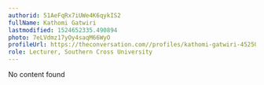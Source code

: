 ```yaml
---
authorid: 51AeFqRx7iUWe4K6qykIS2
fullName: Kathomi Gatwiri
lastmodified: 1524652335.490894
photo: 7eLVdmz17yOy4saqM66WyO
profileUrl: https://theconversation.com//profiles/kathomi-gatwiri-452503
role: Lecturer, Southern Cross University
---
```

No content found